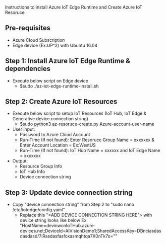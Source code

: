 
Instructions to install Azure IoT Edge Runtime and Create Azure IoT Resoruce

## Pre-requisites 
  - Azure Cloud Subscription
  - Edge device (Ex:UP^2)  with Ubuntu 16.04
  
## Step 1: Install Azure IoT Edge Runtime & dependencies

  - Execute below script on Edge device 
    - $sudo ./az-iot-edge-runtime-install.sh 

## Step 2: Create Azure IoT Resources

  - Execute below script to setup IoT Resources (IoT Hub, IoT Edge & Generative device connection string)
    - $sudo python3 az-resoruce-create.py Azure-account-user-name
  - User input:
    - Password to Azure Cloud Account
    - Run-Time (If not found): Enter Resoruce Group Name = xxxxxxx & Enter Account Location = Ex:WestUS
    - Run-Time (If not found): IoT Hub Name = xxxxxx and IoT Edge Name = xxxxxxx
  - Output:
     - Resource Group Info
     - IoT Hub Info
     - Device connection string 

## Step 3: Update device connection string

  - Copy "device connection string" from Step 2 to "sudo nano /etc/iotedge/config.yaml"
     - Replace this "<ADD DEVICE CONNECTION STRING HERE"> with device string looks like below 
       Ex: "HostName=devinwonIoTHub.azure-devices.net;DeviceId=AIVisionDemo1;SharedAccessKey=DBnciasdasdasdasd/7iRasdasfasfoxasmqhtqa7X0nTk7o=""

